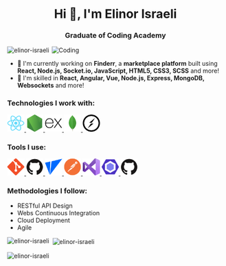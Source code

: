 <h1 align="center">Hi 👋, I'm Elinor Israeli</h1>
<h3 align="center">Graduate of Coding Academy</h3>

<img align="right" alt="Coding" width="400" src="https://img.etimg.com/thumb/width-1200,height-900,imgsize-638053,resizemode-75,msid-84146083/prime/technology-and-startups/booting-up-developer-economy-how-tech-startups-are-helping-coders-build-and-test-software-faster.jpg">

<p align="left">
  <img 
    src="https://komarev.com/ghpvc/?username=elinor-israeli&label=Profile%20views&color=0e75b6&style=flat" 
    alt="elinor-israeli" 
  />
</p>

<ul>
  <li>
    🔭 I'm currently working on <strong>Finderr</strong>, a <strong>marketplace platform</strong> built using <strong>React, Node.js, Socket.io, JavaScript, HTML5, CSS3, SCSS</strong> and more!
  </li>
  <li>
    🌱 I'm skilled in <strong>React, Angular, Vue, Node.js, Express, MongoDB, Websockets</strong> and more!
  </li>
</ul>

<h3 align="left">Technologies I work with:</h3>
<p align="left">
  <a href="https://reactjs.org/" target="_blank" rel="noreferrer">
    <img src="https://raw.githubusercontent.com/devicons/devicon/master/icons/react/react-original.svg" title="React" alt="react" width="40" height="40"/>
  </a>
  
  
  <a href="https://nodejs.org/" target="_blank" rel="noreferrer">
    <img src="https://raw.githubusercontent.com/devicons/devicon/master/icons/nodejs/nodejs-original.svg" title="Node.js" alt="nodejs" width="40" height="40"/>
  </a>

  <a href="https://expressjs.com/" target="_blank" rel="noreferrer">
    <img src="https://raw.githubusercontent.com/devicons/devicon/master/icons/express/express-original.svg" title="Express" alt="express" width="40" height="40"/>
  </a>
  
  <a href="https://www.mongodb.com/" target="_blank" rel="noreferrer">
    <img src="https://raw.githubusercontent.com/devicons/devicon/master/icons/mongodb/mongodb-original.svg" title="MongoDB" alt="mongodb" width="40" height="40"/>
  </a>
  
  <a href="https://socket.io/" target="_blank" rel="noreferrer">
    <img src="https://raw.githubusercontent.com/devicons/devicon/master/icons/socketio/socketio-original.svg" title="Socket.io" alt="socketio" width="40" height="40"/>
  </a>
</p>

<h3 align="left">Tools I use:</h3>
<p align="left">
  <a href="https://git-scm.com/" target="_blank" rel="noreferrer">
    <img src="https://raw.githubusercontent.com/devicons/devicon/master/icons/git/git-original.svg" title="Git" alt="git" width="40" height="40"/>
  </a>
  
  <a href="https://github.com/" target="_blank" rel="noreferrer">
    <img src="https://raw.githubusercontent.com/devicons/devicon/master/icons/github/github-original.svg" title="GitHub" alt="github" width="40" height="40"/>
  </a>
  
  <a href="https://vitejs.dev/" target="_blank" rel="noreferrer">
    <img src="https://raw.githubusercontent.com/devicons/devicon/master/icons/vite/vite-original.svg" title="Vite" alt="vite" width="40" height="40"/>
  </a>
  
  <a href="https://www.postman.com/" target="_blank" rel="noreferrer">
    <img src="https://raw.githubusercontent.com/devicons/devicon/master/icons/postman/postman-original.svg" title="Postman" alt="postman" width="40" height="40"/>
  </a>
  
  <a href="https://code.visualstudio.com/" target="_blank" rel="noreferrer">
    <img src="https://raw.githubusercontent.com/devicons/devicon/master/icons/visualstudio/visualstudio-original.svg" title="Visual Studio Code" alt="vscode" width="40" height="40"/>
  </a>
  
  <a href="https://eslint.org/" target="_blank" rel="noreferrer">
    <img src="https://raw.githubusercontent.com/devicons/devicon/master/icons/eslint/eslint-original.svg" title="ESLint" alt="eslint" width="40" height="40"/>
  </a>
  
  <a href="https://github.com/features/actions" target="_blank" rel="noreferrer">
    <img src="https://raw.githubusercontent.com/devicons/devicon/master/icons/github/github-original.svg" title="GitHub Actions" alt="githubactions" width="40" height="40"/>
  </a>
  
</p>

<h3 align="left">Methodologies I follow:</h3>
<ul>
  <li>RESTful API Design</li>
  <li>Webs Continuous Integration</li>
  <li>Cloud Deployment</li>
  <li>Agile</li>
</ul>

<p>
  <img 
    align="left" 
    src="https://github-readme-stats.vercel.app/api/top-langs?username=elinor-israeli&show_icons=true&locale=en&layout=compact" 
    alt="elinor-israeli" 
  />
</p>

<p>
  &nbsp;
  <img 
    align="center" 
    src="https://github-readme-stats.vercel.app/api?username=elinor-israeli&show_icons=true&locale=en" 
    alt="elinor-israeli" 
  />
</p>

<p>
  <img 
    align="center" 
    src="https://github-readme-streak-stats.herokuapp.com/?user=elinor-israeli&" 
    alt="elinor-israeli" 
  />
</p>
